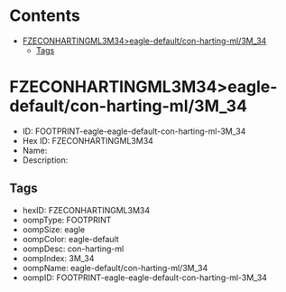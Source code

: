 



Contents
========

* [FZECONHARTINGML3M34>eagle-default/con-harting-ml/3M_34](#fzeconhartingml3m34eagle-defaultcon-harting-ml3m_34)
	* [Tags](#tags)

# FZECONHARTINGML3M34>eagle-default/con-harting-ml/3M_34

- ID: FOOTPRINT-eagle-eagle-default-con-harting-ml-3M_34
- Hex ID: FZECONHARTINGML3M34
- Name: 
- Description: 

## Tags

- hexID: FZECONHARTINGML3M34
- oompType: FOOTPRINT
- oompSize: eagle
- oompColor: eagle-default
- oompDesc: con-harting-ml
- oompIndex: 3M_34
- oompName: eagle-default/con-harting-ml/3M_34
- oompID: FOOTPRINT-eagle-eagle-default-con-harting-ml-3M_34
